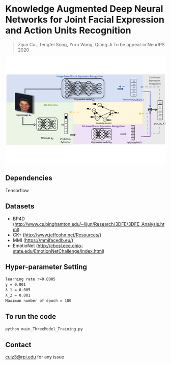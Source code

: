 # Knowledge Augmented Deep Neural Networks for Joint Facial Expression and Action Units Recognition
> Zijun Cui, Tengfei Song, Yuru Wang, Qiang Ji
> To be appear in NeurIPS 2020

![](Overview.png)

## Dependencies

Tensorflow


## Datasets
* BP4D (<http://www.cs.binghamton.edu/~lijun/Research/3DFE/3DFE_Analysis.html>)
* CK+ (http://www.jeffcohn.net/Resources/)
* MMI (https://mmifacedb.eu/)
* EmotioNet (http://cbcsl.ece.ohio-state.edu/EmotionNetChallenge/index.html)

## Hyper-parameter Setting
```sh
learning rate r=0.0005
γ = 0.001
λ_1 = 0.005
λ_2 = 0.001
Maximun number of epoch = 100
```

## To run the code
```sh
python main_ThreeModel_Training.py
```

## Contact
cuiz3@rpi.edu for any issue


